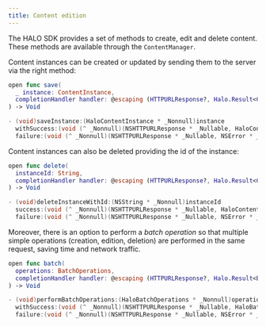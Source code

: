 ```yaml
---
title: Content edition
---
```


The HALO SDK provides a set of methods to create, edit and delete content. These methods are available through the `ContentManager`.

Content instances can be created or updated by sending them to the server via the right method:

<!--DOCUSAURUS_CODE_TABS-->
<!--Swift-->
```swift
open func save(
  _ instance: ContentInstance, 
  completionHandler handler: @escaping (HTTPURLResponse?, Halo.Result<ContentInstance?>) -> Void
) -> Void
```
<!--Obj-C-->
```C
- (void)saveInstance:(HaloContentInstance * _Nonnull)instance 
  withSuccess:(void (^ _Nonnull)(NSHTTPURLResponse * _Nullable, HaloContentInstance * _Nullable, BOOL))success 
  failure:(void (^ _Nonnull)(NSHTTPURLResponse * _Nullable, NSError * _Nonnull))failure;
```
<!--END_DOCUSAURUS_CODE_TABS-->


Content instances can also be deleted providing the id of the instance:

<!--DOCUSAURUS_CODE_TABS-->
<!--Swift-->
```swift
open func delete(
  instanceId: String, 
  completionHandler handler: @escaping (HTTPURLResponse?, Halo.Result<ContentInstance?>) -> Void
) -> Void
```
<!--Obj-C-->
```C
- (void)deleteInstanceWithId:(NSString * _Nonnull)instanceId 
  success:(void (^ _Nonnull)(NSHTTPURLResponse * _Nullable, HaloContentInstance * _Nullable, BOOL))success 
  failure:(void (^ _Nonnull)(NSHTTPURLResponse * _Nullable, NSError * _Nonnull))failure;
```
<!--END_DOCUSAURUS_CODE_TABS-->

Moreover, there is an option to perform a *batch operation* so that multiple simple operations (creation, edition, deletion) are performed in the same request, saving time and network traffic.

<!--DOCUSAURUS_CODE_TABS-->
<!--Swift-->
```swift
open func batch(
  operations: BatchOperations, 
  completionHandler handler: @escaping (HTTPURLResponse?, Halo.Result<BatchResult?>) -> Void
) -> Void
```
<!--Obj-C-->
```C
- (void)performBatchOperations:(HaloBatchOperations * _Nonnull)operations 
  withSuccess:(void (^ _Nonnull)(NSHTTPURLResponse * _Nullable, HaloBatchResult * _Nullable, BOOL))success 
  failure:(void (^ _Nonnull)(NSHTTPURLResponse * _Nullable, NSError * _Nonnull))failure;
```
<!--END_DOCUSAURUS_CODE_TABS-->
